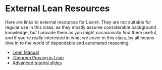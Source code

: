 # External Lean Resources

Here are links to external resources for Lean4. They are not suitable for regular use in this class, as they mostly assume considerable background knowledge, but I provide them as you might occasionally find them useful, and if you're really interested in what we cover in this class, by all means dive in to the world of dependable and automated reasoning.

- [Lean Manual](https://leanprover.github.io/lean4/doc/)
- [Theorem Proving in Lean](https://leanprover.github.io/theorem_proving_in_lean4/title_page.html)
- [Advanced tutorial slides](http://leanprover.github.io/talks/NFM2022.pdf)
